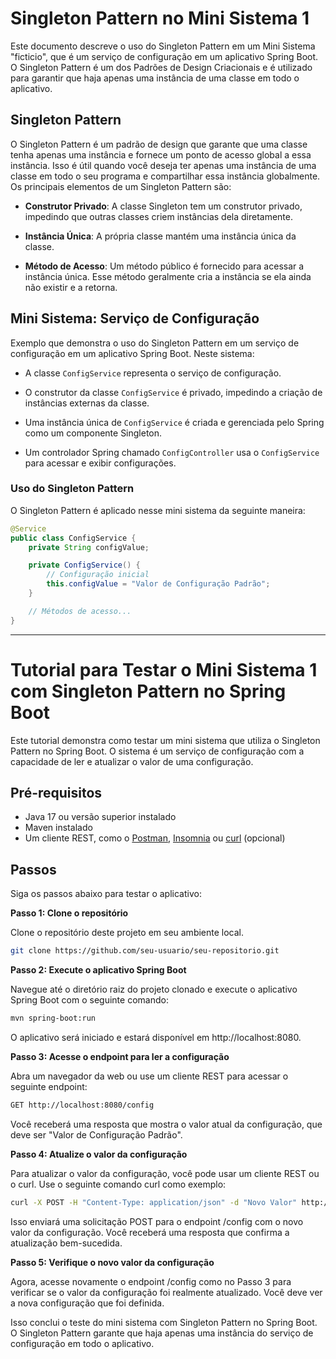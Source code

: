 # Singleton Pattern no Mini Sistema 1

Este documento descreve o uso do Singleton Pattern em um Mini Sistema "ficticio", que é um serviço de configuração em um aplicativo Spring Boot. O Singleton Pattern é um dos Padrões de Design Criacionais e é utilizado para garantir que haja apenas uma instância de uma classe em todo o aplicativo.

## Singleton Pattern

O Singleton Pattern é um padrão de design que garante que uma classe tenha apenas uma instância e fornece um ponto de acesso global a essa instância. Isso é útil quando você deseja ter apenas uma instância de uma classe em todo o seu programa e compartilhar essa instância globalmente. Os principais elementos de um Singleton Pattern são:

- **Construtor Privado**: A classe Singleton tem um construtor privado, impedindo que outras classes criem instâncias dela diretamente.

- **Instância Única**: A própria classe mantém uma instância única da classe.

- **Método de Acesso**: Um método público é fornecido para acessar a instância única. Esse método geralmente cria a instância se ela ainda não existir e a retorna.

## Mini Sistema: Serviço de Configuração

Exemplo que demonstra o uso do Singleton Pattern em um serviço de configuração em um aplicativo Spring Boot. Neste sistema:

- A classe `ConfigService` representa o serviço de configuração.

- O construtor da classe `ConfigService` é privado, impedindo a criação de instâncias externas da classe.

- Uma instância única de `ConfigService` é criada e gerenciada pelo Spring como um componente Singleton.

- Um controlador Spring chamado `ConfigController` usa o `ConfigService` para acessar e exibir configurações.

### Uso do Singleton Pattern

O Singleton Pattern é aplicado nesse mini sistema da seguinte maneira:

```java
@Service
public class ConfigService {
    private String configValue;

    private ConfigService() {
        // Configuração inicial
        this.configValue = "Valor de Configuração Padrão";
    }

    // Métodos de acesso...
}
```

---

# Tutorial para Testar o Mini Sistema 1 com Singleton Pattern no Spring Boot

Este tutorial demonstra como testar um mini sistema que utiliza o Singleton Pattern no Spring Boot. O sistema é um serviço de configuração com a capacidade de ler e atualizar o valor de uma configuração.

## Pré-requisitos

- Java 17 ou versão superior instalado
- Maven instalado
- Um cliente REST, como o [Postman](https://www.postman.com/), [Insomnia](https://insomnia.rest/download) ou [curl](https://curl.se/) (opcional)

## Passos

Siga os passos abaixo para testar o aplicativo:

**Passo 1: Clone o repositório**

Clone o repositório deste projeto em seu ambiente local.

```bash
git clone https://github.com/seu-usuario/seu-repositorio.git
```

**Passo 2: Execute o aplicativo Spring Boot**

Navegue até o diretório raiz do projeto clonado e execute o aplicativo Spring Boot com o seguinte comando:

```bash
mvn spring-boot:run
```

O aplicativo será iniciado e estará disponível em http://localhost:8080.

**Passo 3: Acesse o endpoint para ler a configuração**

Abra um navegador da web ou use um cliente REST para acessar o seguinte endpoint:

```bash
GET http://localhost:8080/config
```

Você receberá uma resposta que mostra o valor atual da configuração, que deve ser "Valor de Configuração Padrão".

**Passo 4: Atualize o valor da configuração**

Para atualizar o valor da configuração, você pode usar um cliente REST ou o curl. Use o seguinte comando curl como exemplo:

```bash
curl -X POST -H "Content-Type: application/json" -d "Novo Valor" http://localhost:8080/config
```

Isso enviará uma solicitação POST para o endpoint /config com o novo valor da configuração. Você receberá uma resposta que confirma a atualização bem-sucedida.

**Passo 5: Verifique o novo valor da configuração**

Agora, acesse novamente o endpoint /config como no Passo 3 para verificar se o valor da configuração foi realmente atualizado. Você deve ver a nova configuração que foi definida.

Isso conclui o teste do mini sistema com Singleton Pattern no Spring Boot. O Singleton Pattern garante que haja apenas uma instância do serviço de configuração em todo o aplicativo.
